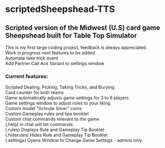 # scriptedSheepshead-TTS  
## Scripted version of the Midwest (U.S) card game Sheepshead built for Table Top Simulator  

This is my first large coding project, feedback is always appreciated.  
Work in progress next features to be added  
  Automate take trick event  
  Add Partner:Call Ace Variant to settings window  

### Current features:  
Scripted Dealing, Picking, Taking Tricks, and Burying  
Card counter for both teams  
Game automatically adjusts game settings for 3 to 6 players  
Game settings window to adjust rules to your liking  
Custom model "Schrute Silver" coins  
Custom Gameplay rules and tips booklet  
Custom chat commands relevant to the game  
(.help) in chat will list commands:  
  (.rules) Displays Rule and Gameplay Tip Booklet  
  (.hiderules) Hides Rule and Gameplay Tip Booklet  
  (.settings) Opens Window to Change Game Settings - admins only  
